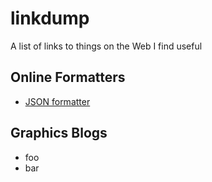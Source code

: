 linkdump
========

A list of links to things on the Web I find useful

## Online Formatters

* [JSON formatter](http://www.freeformatter.com/json-formatter.html#ad-output)

## Graphics Blogs
* foo
* bar
